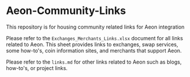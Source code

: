 # Aeon-Community-Links
This repository is for housing community related links for Aeon integration 


Please refer to the `` Exchanges_Merchants_Links.xlsx `` document for all links related to Aeon. This sheet provides
links to exchanges, swap services, some how-to's, coin information sites, and merchants that support Aeon. 

Please refer to the `` links.md `` for other links related to Aeon such as blogs, how-to's, or project links. 
